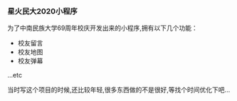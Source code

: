 ### 星火民大2020小程序

为了中南民族大学69周年校庆开发出来的小程序,拥有以下几个功能：

* 校友留言
* 校友地图
* 校友弹幕

...etc

当时写这个项目的时候,还比较年轻,很多东西做的不是很好,等找个时间优化下吧...